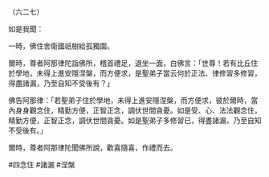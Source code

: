 （六二七）

如是我聞：

一時，佛住舍衛國祇樹給孤獨園。

爾時，尊者阿那律陀詣佛所，稽首禮足，退坐一面，白佛言：「世尊！若有比丘住於學地，未得上進安隱涅槃，而方便求，是聖弟子當云何於正法、律修習多修習，得盡諸漏，乃至自知不受後有？」

佛告阿那律：「若聖弟子住於學地，未得上進安隱涅槃，而方便求，彼於爾時，當內身身觀念住，精勤方便，正智正念，調伏世間貪憂。如是受、心、法法觀念住，精勤方便，正智正念，調伏世間貪憂。如是聖弟子多修習已，得盡諸漏，乃至自知不受後有。」

爾時，尊者阿那律陀聞佛所說，歡喜隨喜，作禮而去。




#四念住
#諸漏
#涅槃
